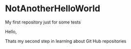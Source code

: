 # NotAnotherHelloWorld
My first repository just for some tests 

Hello,

Thats my second step in learning about Git Hub repositories 
